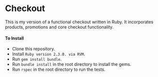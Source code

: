 Checkout
========

This is my version of a functional checkout written in Ruby. It incorporates products, promotions and core checkout functionality.

#### To Install

- Clone this repository.
- Install `Ruby version 2.3.0. via RVM`.
- Run `gem install bundle`.
- Run `bundle install` in the root directory to install the gems.
- Run `rspec` in the root directory to run the tests.
